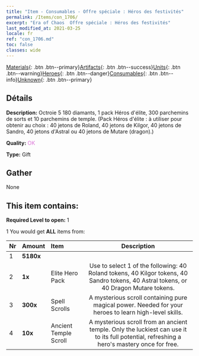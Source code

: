 ```yaml
---
title: "Item - Consumables - Offre spéciale : Héros des festivités"
permalink: /Items/con_1706/
excerpt: "Era of Chaos  Offre spéciale : Héros des festivités"
last_modified_at: 2021-03-25
locale: fr
ref: "con_1706.md"
toc: false
classes: wide
---
```

 [Materials](/fr/Items/){: .btn .btn--primary}[Artifacts](/fr/Items/Artifacts/){: .btn .btn--success}[Units](/fr/Items/Units/){: .btn .btn--warning}[Heroes](/fr/Items/Heroes/){: .btn .btn--danger}[Consumables](/fr/Items/Consumables/){: .btn .btn--info}[Unknown](/fr/Items/Unknown/){: .btn .btn--primary}

## Détails
 **Description:** Octroie 5 180 diamants, 1 pack Héros d'élite, 300 parchemins de sorts et 10 parchemins de temple. (Pack Héros d'élite : à utiliser pour obtenir au choix : 40 jetons de Roland, 40 jetons de Kilgor, 40 jetons de Sandro, 40 jetons d'Astral ou 40 jetons de Mutare (dragon).)

 **Quality:** <span style="color: #DA70D6">OK</span>

 **Type:** Gift

## Gather

  None

## This item contains:

 **Required Level to open:** 1

 1 You would get **ALL** items  from:

  | Nr | Amount |     Item    | Description |
  |:---|:-------|:------------|:-----------:|
  | 1 |  **5180x** | <i class="fas fa-gem"/> |  | 
  | 2 |  **1x** | Elite Hero Pack | Use to select 1 of the following: 40 Roland tokens, 40 Kilgor tokens, 40 Sandro tokens, 40 Astral tokens, or 40 Dragon Mutare tokens.  | 
  | 3 |  **300x** | Spell Scrolls | A mysterious scroll containing pure magical power. Needed for your heroes to learn high-level skills.  | 
  | 4 |  **10x** | Ancient Temple Scroll | A mysterious scroll from an ancient temple. Only the luckiest can use it to its full potential, refreshing a hero's mastery once for free.  | 
